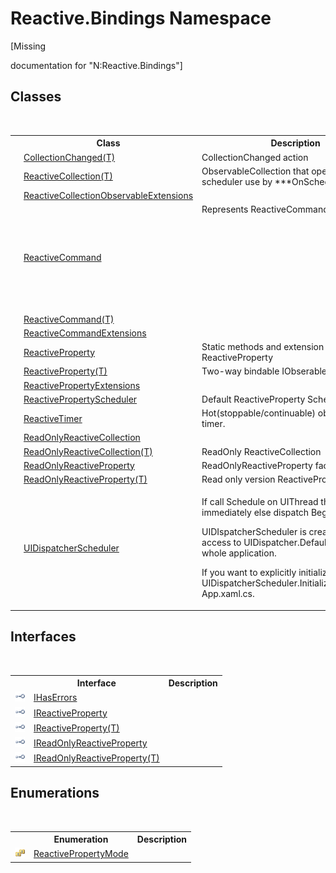 # Reactive.Bindings Namespace
 

\[Missing <summary> documentation for "N:Reactive.Bindings"\]


## Classes
&nbsp;<table><tr><th></th><th>Class</th><th>Description</th></tr><tr><td>![Public class](media/pubclass.gif "Public class")</td><td><a href="24c66563-ab8b-9a2a-e823-ec1fe1f272b9">CollectionChanged(T)</a></td><td>
CollectionChanged action</td></tr><tr><td>![Public class](media/pubclass.gif "Public class")</td><td><a href="a71c46d1-d600-289a-5bd8-794208b350a7">ReactiveCollection(T)</a></td><td>
ObservableCollection that operate on scheduler use by ***OnScheduler methods.</td></tr><tr><td>![Public class](media/pubclass.gif "Public class")</td><td><a href="0555b9cb-3008-584c-5b2f-7f665cfebecd">ReactiveCollectionObservableExtensions</a></td><td /></tr><tr><td>![Public class](media/pubclass.gif "Public class")</td><td><a href="65423103-e289-5b38-37cb-288deb1fcdb1">ReactiveCommand</a></td><td>
Represents ReactiveCommand<object></td></tr><tr><td>![Public class](media/pubclass.gif "Public class")</td><td><a href="996d68d9-6a8e-7d1c-9768-d8b6207306f6">ReactiveCommand(T)</a></td><td /></tr><tr><td>![Public class](media/pubclass.gif "Public class")</td><td><a href="11e6f855-d14e-7dbf-8fa1-86b01a92684a">ReactiveCommandExtensions</a></td><td /></tr><tr><td>![Public class](media/pubclass.gif "Public class")</td><td><a href="ace2c938-d77c-5f37-c681-347205251571">ReactiveProperty</a></td><td>
Static methods and extension methods of ReactiveProperty<T></td></tr><tr><td>![Public class](media/pubclass.gif "Public class")</td><td><a href="f3535edb-3165-1739-6d01-0a18033afe61">ReactiveProperty(T)</a></td><td>
Two-way bindable IObserable<T></td></tr><tr><td>![Public class](media/pubclass.gif "Public class")</td><td><a href="672d67da-818b-6d4a-6b61-cdf7b7b10d92">ReactivePropertyExtensions</a></td><td /></tr><tr><td>![Public class](media/pubclass.gif "Public class")</td><td><a href="5ba28a59-8ae7-6556-de7c-e4884e3d6c62">ReactivePropertyScheduler</a></td><td>
Default ReactiveProperty Scheduler provider.</td></tr><tr><td>![Public class](media/pubclass.gif "Public class")</td><td><a href="b721b72c-738d-ae36-d329-7e88e86cd21b">ReactiveTimer</a></td><td>
Hot(stoppable/continuable) observable timer.</td></tr><tr><td>![Public class](media/pubclass.gif "Public class")</td><td><a href="20665008-c291-afc1-b027-ec7b0cf8b44d">ReadOnlyReactiveCollection</a></td><td /></tr><tr><td>![Public class](media/pubclass.gif "Public class")</td><td><a href="b12e7e8c-f79a-9768-f64e-f5fe747e1d4a">ReadOnlyReactiveCollection(T)</a></td><td>
ReadOnly ReactiveCollection</td></tr><tr><td>![Public class](media/pubclass.gif "Public class")</td><td><a href="7ed80988-9938-f660-1b32-16f3f56de04f">ReadOnlyReactiveProperty</a></td><td>
ReadOnlyReactiveProperty factory methods.</td></tr><tr><td>![Public class](media/pubclass.gif "Public class")</td><td><a href="72f799d7-5de2-4cd4-695d-063837bc7d63">ReadOnlyReactiveProperty(T)</a></td><td>
Read only version ReactiveProperty.</td></tr><tr><td>![Public class](media/pubclass.gif "Public class")</td><td><a href="064a2cee-8fb9-c8f2-ba65-a46d37a74c9e">UIDispatcherScheduler</a></td><td>

If call Schedule on UIThread then schedule immediately else dispatch BeginInvoke.

UIDIspatcherScheduler is created when access to UIDispatcher.Default first in the whole application.

If you want to explicitly initialize, call UIDispatcherScheduler.Initialize() in App.xaml.cs.</td></tr></table>

## Interfaces
&nbsp;<table><tr><th></th><th>Interface</th><th>Description</th></tr><tr><td>![Public interface](media/pubinterface.gif "Public interface")</td><td><a href="3ab69968-bf58-94c5-95be-00bf98f80a58">IHasErrors</a></td><td /></tr><tr><td>![Public interface](media/pubinterface.gif "Public interface")</td><td><a href="314631fd-de39-7922-e393-861aaa619455">IReactiveProperty</a></td><td /></tr><tr><td>![Public interface](media/pubinterface.gif "Public interface")</td><td><a href="a82e5c15-094b-879a-d128-acd79a173d2f">IReactiveProperty(T)</a></td><td /></tr><tr><td>![Public interface](media/pubinterface.gif "Public interface")</td><td><a href="19e5407d-a164-ecbf-60ae-1d096122c027">IReadOnlyReactiveProperty</a></td><td /></tr><tr><td>![Public interface](media/pubinterface.gif "Public interface")</td><td><a href="5c3c8339-8671-69b0-ceea-e113fad3321f">IReadOnlyReactiveProperty(T)</a></td><td /></tr></table>

## Enumerations
&nbsp;<table><tr><th></th><th>Enumeration</th><th>Description</th></tr><tr><td>![Public enumeration](media/pubenumeration.gif "Public enumeration")</td><td><a href="0417bb4d-0308-0a3d-6c58-5ed554a7399f">ReactivePropertyMode</a></td><td /></tr></table>&nbsp;
